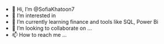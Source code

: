 - 👋 Hi, I’m @SofiaKhatoon7
- 👀 I’m interested in 
- 🌱 I’m currently learning finance and tools like SQL, Power Bi
- 💞️ I’m looking to collaborate on ...
- 📫 How to reach me ...

<!---
SofiaKhatoon7/SofiaKhatoon7 is a ✨ special ✨ repository because its `README.md` (this file) appears on your GitHub profile.
You can click the Preview link to take a look at your changes.
--->
